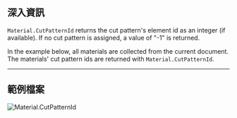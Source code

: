 ## 深入資訊
`Material.CutPatternId` returns the cut pattern's element id as an integer (if available). If no cut pattern is assigned, a value of "-1" is returned.

In the example below, all materials are collected from the current document. The materials' cut pattern ids are returned with `Material.CutPatternId`.

___
## 範例檔案

![Material.CutPatternId](./Revit.Elements.Material.CutPatternId_img.jpg)
